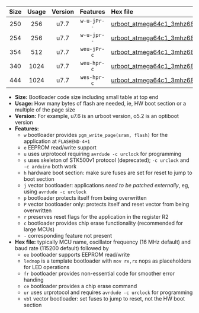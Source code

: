 |Size|Usage|Version|Features|Hex file|
|:-:|:-:|:-:|:-:|:--|
|250|256|u7.7|`w-u-jPr--`|[urboot_atmega64c1_3mhz6864_230400bps_lednop_ur_vbl.hex](https://raw.githubusercontent.com/stefanrueger/urboot.hex/main/mcus/atmega64c1/fcpu_3mhz6864/230400_bps/urboot_atmega64c1_3mhz6864_230400bps_lednop_ur_vbl.hex)|
|254|256|u7.7|`w-u-jpr--`|[urboot_atmega64c1_3mhz6864_230400bps_lednop_fr_ur_vbl.hex](https://raw.githubusercontent.com/stefanrueger/urboot.hex/main/mcus/atmega64c1/fcpu_3mhz6864/230400_bps/urboot_atmega64c1_3mhz6864_230400bps_lednop_fr_ur_vbl.hex)|
|354|512|u7.7|`weu-jPr-c`|[urboot_atmega64c1_3mhz6864_230400bps_ee_lednop_fr_ce_ur_vbl.hex](https://raw.githubusercontent.com/stefanrueger/urboot.hex/main/mcus/atmega64c1/fcpu_3mhz6864/230400_bps/urboot_atmega64c1_3mhz6864_230400bps_ee_lednop_fr_ce_ur_vbl.hex)|
|340|1024|u7.7|`weu-hpr-c`|[urboot_atmega64c1_3mhz6864_230400bps_ee_lednop_fr_ce_ur.hex](https://raw.githubusercontent.com/stefanrueger/urboot.hex/main/mcus/atmega64c1/fcpu_3mhz6864/230400_bps/urboot_atmega64c1_3mhz6864_230400bps_ee_lednop_fr_ce_ur.hex)|
|444|1024|u7.7|`wes-hpr-c`|[urboot_atmega64c1_3mhz6864_230400bps_ee_lednop_fr_ce.hex](https://raw.githubusercontent.com/stefanrueger/urboot.hex/main/mcus/atmega64c1/fcpu_3mhz6864/230400_bps/urboot_atmega64c1_3mhz6864_230400bps_ee_lednop_fr_ce.hex)|

- **Size:** Bootloader code size including small table at top end
- **Usage:** How many bytes of flash are needed, ie, HW boot section or a multiple of the page size
- **Version:** For example, u7.6 is an urboot version, o5.2 is an optiboot version
- **Features:**
  + `w` bootloader provides `pgm_write_page(sram, flash)` for the application at `FLASHEND-4+1`
  + `e` EEPROM read/write support
  + `u` uses urprotocol requiring `avrdude -c urclock` for programming
  + `s` uses skeleton of STK500v1 protocol (deprecated); `-c urclock` and `-c arduino` both work
  + `h` hardware boot section: make sure fuses are set for reset to jump to boot section
  + `j` vector bootloader: applications *need to be patched externally*, eg, using `avrdude -c urclock`
  + `p` bootloader protects itself from being overwritten
  + `P` vector bootloader only: protects itself and reset vector from being overwritten
  + `r` preserves reset flags for the application in the register R2
  + `c` bootloader provides chip erase functionality (recommended for large MCUs)
  + `-` corresponding feature not present
- **Hex file:** typically MCU name, oscillator frequency (16 MHz default) and baud rate (115200 default) followed by
  + `ee` bootloader supports EEPROM read/write
  + `lednop` is a template bootloader with `mov rx,rx` nops as placeholders for LED operations
  + `fr` bootloader provides non-essential code for smoother error handing
  + `ce` bootloader provides a chip erase command
  + `ur` uses urprotocol and requires `avrdude -c urclock` for programming
  + `vbl` vector bootloader: set fuses to jump to reset, not the HW boot section
